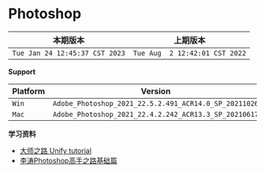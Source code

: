# Photoshop

|本期版本|上期版本
|:---:|:---:
`Tue Jan 24 12:45:37 CST 2023` | `Tue Aug  2 12:42:01 CST 2022` |

**Support**

Platform | Version 
---|---
`Win` | `Adobe_Photoshop_2021_22.5.2.491_ACR14.0_SP_20211026`
`Mac` | `Adobe_Photoshop_2021_22.4.2.242_ACR13.3_SP_20210617`

**学习资料**

* [大师之路 Unify tutorial](http://www.99ut.com/)
* [李涛Photoshop高手之路基础篇](https://study.163.com/course/introduction.htm?courseId=203001)